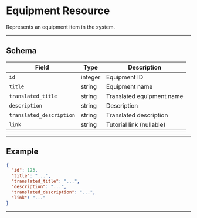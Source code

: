 # Equipment Resource

Represents an equipment item in the system.


---

## Schema
| Field                  | Type    | Description                |
|------------------------|---------|----------------------------|
| `id`                   | integer | Equipment ID               |
| `title`                | string  | Equipment name             |
| `translated_title`      | string  | Translated equipment name  |
| `description`           | string  | Description                |
| `translated_description`| string  | Translated description     |
| `link`                  | string  | Tutorial link (nullable)   |

---

## Example
```json
{
  "id": 123,
  "title": "...",
  "translated_title": "...",
  "description": "...",
  "translated_description": "...",
  "link": "..."
}
```

---
